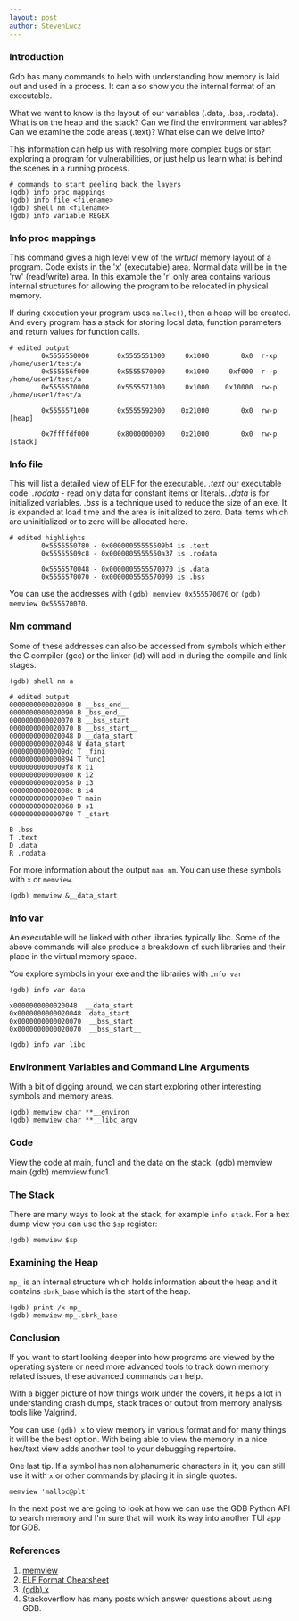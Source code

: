 ```yaml
---
layout: post
author: StevenLwcz
---
```

### Introduction

Gdb has many commands to help with understanding how memory is laid out and used in a process. It can also show you the internal format of an executable.

What we want to know is the layout of our variables (.data, .bss, .rodata). What is on the heap and the stack? Can we find the environment variables? Can we examine the code areas (.text)? What else can we delve into?

This information can help us with resolving more complex bugs or start exploring a program for vulnerabilities, or just help us learn what is behind the scenes in a running process.
 
```
# commands to start peeling back the layers
(gdb) info proc mappings
(gdb) info file <filename>
(gdb) shell nm <filename>
(gdb) info variable REGEX
```

### Info proc mappings

This command gives a high level view of the *virtual* memory layout of a program. Code exists in the 'x' (executable) area. Normal data will be in the 'rw' (read/write) area. In this example the 'r' only area contains various internal structures for allowing the program to be relocated in physical memory.

If during execution your program uses `malloc()`, then a heap will be created. And every program has a stack for storing local data, function parameters and return values for function calls.

```
# edited output
        0x5555550000       0x5555551000     0x1000        0x0  r-xp   /home/user1/test/a
        0x555556f000       0x5555570000     0x1000     0xf000  r--p   /home/user1/test/a
        0x5555570000       0x5555571000     0x1000    0x10000  rw-p   /home/user1/test/a

        0x5555571000       0x5555592000    0x21000        0x0  rw-p   [heap]

        0x7ffffdf000       0x8000000000    0x21000        0x0  rw-p   [stack]
```

### Info file

This will list a detailed view of ELF for the executable. *.text* our executable code. *.rodata* - read only data for constant items or literals. *.data* is for initialized variables. *.bss* is a technique used to reduce the size of an exe. It is expanded at load time and the area is initialized to zero. Data items which are uninitialized or to zero will be allocated here.


```
# edited highlights
        0x5555550780 - 0x00000055555509b4 is .text
        0x55555509c8 - 0x0000005555550a37 is .rodata

        0x5555570048 - 0x0000005555570070 is .data
        0x5555570070 - 0x0000005555570090 is .bss
```
You can use the addresses with  `(gdb) memview 0x555570070` or `(gdb) memview 0x555570070`.

### Nm command

Some of these addresses can also be accessed from symbols which either the C compiler (gcc) or the linker (ld) will add in during the compile and link stages.

```
(gdb) shell nm a

# edited output
0000000000020090 B __bss_end__
0000000000020090 B _bss_end__
0000000000020070 B __bss_start
0000000000020070 B __bss_start__
0000000000020048 D __data_start
0000000000020048 W data_start
00000000000009dc T _fini
0000000000000894 T func1
00000000000009f8 R i1
0000000000000a00 R i2
0000000000020058 D i3
000000000002008c B i4
00000000000008e0 T main
0000000000020068 D s1
0000000000000780 T _start
```

```
B .bss
T .text
D .data
R .rodata
```

For more information about the output `man nm`. You can use these symbols with `x` or `memview`.

```
(gdb) memview &__data_start
```

### Info var

An executable will be linked with other libraries typically libc. Some of the above commands will also produce a breakdown of such libraries and their place in the virtual memory space.

You explore symbols in your exe and the libraries with  `info var`

```
(gdb) info var data

x0000000000020048  __data_start
0x0000000000020048  data_start
0x0000000000020070  __bss_start
0x0000000000020070  __bss_start__
```

```
(gdb) info var libc
```

### Environment Variables and Command Line Arguments

With a bit of digging around, we can start exploring other interesting symbols and memory areas.

```
(gdb) memview char **__environ
(gdb) memview char **__libc_argv
```

### Code

View the code at main, func1 and the data on the stack.
(gdb) memview main
(gdb) memview func1

### The Stack

There are many ways to look at the stack, for example `info stack`. For a hex dump view you can use the `$sp` register:

```
(gdb) memview $sp
```

### Examining the Heap

`mp_` is an internal structure which holds information about the heap and it contains `sbrk_base` which is the start of the heap.

```
(gdb) print /x mp_
(gdb) memview mp_.sbrk_base
```

### Conclusion

If you want to start looking deeper into how programs are viewed by the operating system or need more advanced tools to track down memory related issues, these advanced commands can help.

With a bigger picture of how things work under the covers, it helps a lot in understanding crash dumps, stack traces or output from memory analysis tools like Valgrind.

You can use `(gdb) x` to view memory in various format and for many things it will be the best option. With being able to view the memory in a nice hex/text view adds another tool to your debugging repertoire.

One last tip. If a symbol has non alphanumeric characters in it, you can still use it with `x` or other commands by placing it in single quotes.

```
memview 'malloc@plt'
```

In the next post we are going to look at how we can use the GDB Python API to search memory and I'm sure that will work its way into another TUI app for GDB.

### References

1. [memview](https://stevenlwcz.github.io/2024/10/21/A-Memory-View-Tui-Window-For-Gdb.html)
2. [ELF Format Cheatsheet](https://gist.github.com/x0nu11byt3/bcb35c3de461e5fb66173071a2379779)
3. [(gdb) x](https://sourceware.org/gdb/current/onlinedocs/gdb.html/Memory.html#index-examining-memory)
4. Stackoverflow has many posts which answer questions about using GDB.
